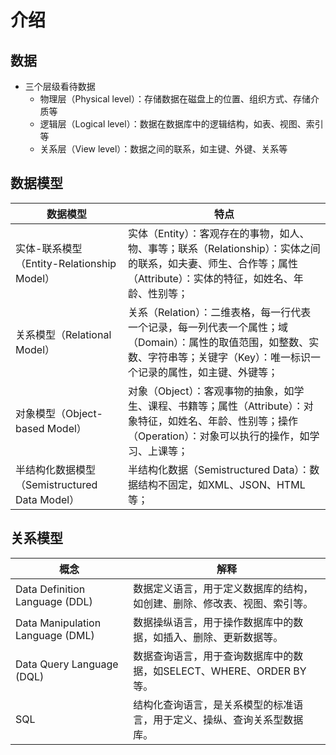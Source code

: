 # 介绍

## 数据

- 三个层级看待数据
    - 物理层（Physical level）：存储数据在磁盘上的位置、组织方式、存储介质等
    - 逻辑层（Logical level）：数据在数据库中的逻辑结构，如表、视图、索引等
    - 关系层（View level）：数据之间的联系，如主键、外键、关系等

## 数据模型

| 数据模型 | 特点 |
| --- | --- |
| 实体-联系模型（Entity-Relationship Model） | 实体（Entity）：客观存在的事物，如人、物、事等；联系（Relationship）：实体之间的联系，如夫妻、师生、合作等；属性（Attribute）：实体的特征，如姓名、年龄、性别等； |
| 关系模型（Relational Model） | 关系（Relation）：二维表格，每一行代表一个记录，每一列代表一个属性；域（Domain）：属性的取值范围，如整数、实数、字符串等；关键字（Key）：唯一标识一个记录的属性，如主键、外键等； |
| 对象模型（Object-based Model） | 对象（Object）：客观事物的抽象，如学生、课程、书籍等；属性（Attribute）：对象特征，如姓名、年龄、性别等；操作（Operation）：对象可以执行的操作，如学习、上课等； |
| 半结构化数据模型（Semistructured Data Model） | 半结构化数据（Semistructured Data）：数据结构不固定，如XML、JSON、HTML等； |

## 关系模型

|概念|解释|
|---|---|
|Data Definition Language (DDL)|数据定义语言，用于定义数据库的结构，如创建、删除、修改表、视图、索引等。|
|Data Manipulation Language (DML)|数据操纵语言，用于操作数据库中的数据，如插入、删除、更新数据等。|
|Data Query Language (DQL)|数据查询语言，用于查询数据库中的数据，如SELECT、WHERE、ORDER BY等。|
|SQL|结构化查询语言，是关系模型的标准语言，用于定义、操纵、查询关系型数据库。|

